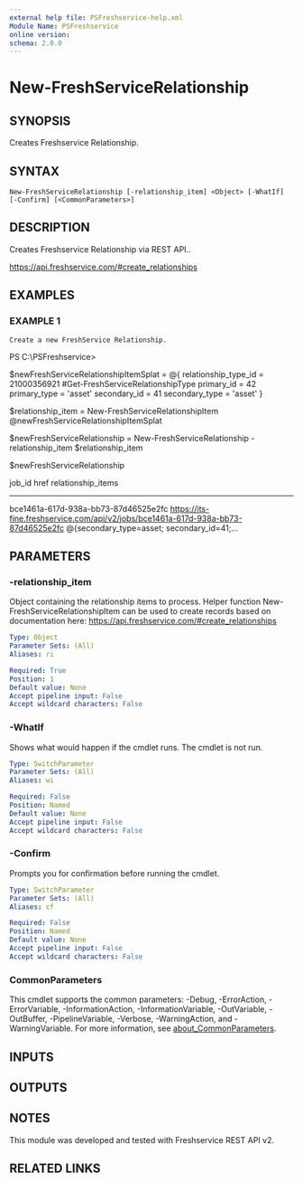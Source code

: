 ```yaml
---
external help file: PSFreshservice-help.xml
Module Name: PSFreshservice
online version:
schema: 2.0.0
---
```


# New-FreshServiceRelationship

## SYNOPSIS
Creates Freshservice Relationship.

## SYNTAX

```
New-FreshServiceRelationship [-relationship_item] <Object> [-WhatIf] [-Confirm] [<CommonParameters>]
```

## DESCRIPTION
Creates Freshservice Relationship via REST API..

https://api.freshservice.com/#create_relationships

## EXAMPLES

### EXAMPLE 1
```
Create a new FreshService Relationship.
```

PS C:\PSFreshservice\>

$newFreshServiceRelationshipItemSplat = @{
    relationship_type_id = 21000356921 #Get-FreshServiceRelationshipType
    primary_id           = 42
    primary_type         = 'asset'
    secondary_id         = 41
    secondary_type       = 'asset'
}

$relationship_item = New-FreshServiceRelationshipItem @newFreshServiceRelationshipItemSplat

$newFreshServiceRelationship = New-FreshServiceRelationship -relationship_item $relationship_item

$newFreshServiceRelationship

job_id                               href                                                                               relationship_items
------                               ----                                                                               ------------------
bce1461a-617d-938a-bb73-87d46525e2fc https://its-fine.freshservice.com/api/v2/jobs/bce1461a-617d-938a-bb73-87d46525e2fc @{secondary_type=asset; secondary_id=41;...

## PARAMETERS

### -relationship_item
Object containing the relationship items to process.
Helper function New-FreshServiceRelationshipItem
can be used to create records based on documentation here: https://api.freshservice.com/#create_relationships

```yaml
Type: Object
Parameter Sets: (All)
Aliases: ri

Required: True
Position: 1
Default value: None
Accept pipeline input: False
Accept wildcard characters: False
```

### -WhatIf
Shows what would happen if the cmdlet runs.
The cmdlet is not run.

```yaml
Type: SwitchParameter
Parameter Sets: (All)
Aliases: wi

Required: False
Position: Named
Default value: None
Accept pipeline input: False
Accept wildcard characters: False
```

### -Confirm
Prompts you for confirmation before running the cmdlet.

```yaml
Type: SwitchParameter
Parameter Sets: (All)
Aliases: cf

Required: False
Position: Named
Default value: None
Accept pipeline input: False
Accept wildcard characters: False
```

### CommonParameters
This cmdlet supports the common parameters: -Debug, -ErrorAction, -ErrorVariable, -InformationAction, -InformationVariable, -OutVariable, -OutBuffer, -PipelineVariable, -Verbose, -WarningAction, and -WarningVariable. For more information, see [about_CommonParameters](http://go.microsoft.com/fwlink/?LinkID=113216).

## INPUTS

## OUTPUTS

## NOTES
This module was developed and tested with Freshservice REST API v2.

## RELATED LINKS
